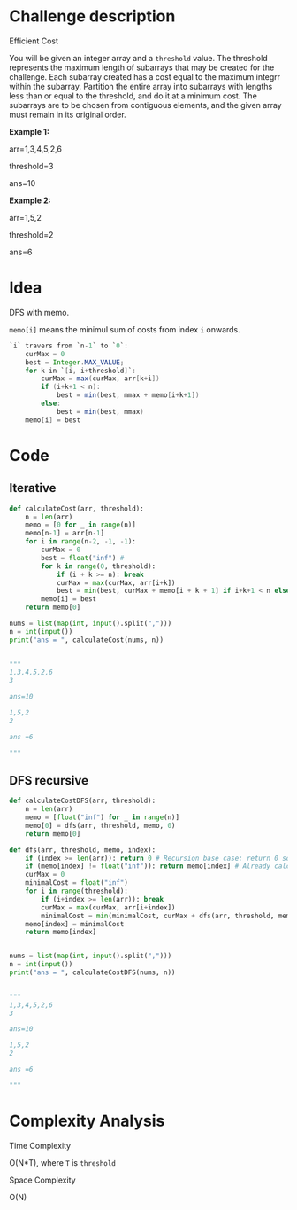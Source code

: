 # Challenge description

Efficient Cost

You will be given an integer array and a `threshold` value. The threshold represents the maximum length of subarrays that may be created for the challenge. Each subarray created has a cost equal to the maximum integrr within the subarray. Partition the entire array into subarrays with lengths less than or equal to the threshold, and do it at a minimum cost. The subarrays are to be chosen from contiguous elements, and the given array must remain in its original order.

**Example 1:**

arr=1,3,4,5,2,6

threshold=3

ans=10

**Example 2:**

arr=1,5,2

threshold=2

ans=6

# Idea

DFS with memo.

`memo[i]` means the minimul sum of costs from index `i` onwards.

```java
`i` travers from `n-1` to `0`:
	curMax = 0
	best = Integer.MAX_VALUE;
	for k in `[i, i+threshold]`:
		curMax = max(curMax, arr[k+i])
		if (i+k+1 < n):
			best = min(best, mmax + memo[i+k+1])
		else:
			best = min(best, mmax)
	memo[i] = best
```

# Code

## Iterative
```python
def calculateCost(arr, threshold):
	n = len(arr)
	memo = [0 for _ in range(n)]
	memo[n-1] = arr[n-1]
	for i in range(n-2, -1, -1):
		curMax = 0
		best = float("inf") #
		for k in range(0, threshold):
			if (i + k >= n): break
			curMax = max(curMax, arr[i+k])
			best = min(best, curMax + memo[i + k + 1] if i+k+1 < n else curMax)
		memo[i] = best
	return memo[0]

nums = list(map(int, input().split(",")))
n = int(input())
print("ans = ", calculateCost(nums, n))
        

"""
1,3,4,5,2,6
3

ans=10

1,5,2
2

ans =6

"""
```

## DFS recursive
```python
def calculateCostDFS(arr, threshold):
	n = len(arr)
	memo = [float("inf") for _ in range(n)]
	memo[0] = dfs(arr, threshold, memo, 0)
	return memo[0]

def dfs(arr, threshold, memo, index):
	if (index >= len(arr)): return 0 # Recursion base case: return 0 so that minimalCost = curMax
	if (memo[index] != float("inf")): return memo[index] # Already calculated, return memo[index]
	curMax = 0
	minimalCost = float("inf")
	for i in range(threshold):
		if (i+index >= len(arr)): break
		curMax = max(curMax, arr[i+index])
		minimalCost = min(minimalCost, curMax + dfs(arr, threshold, memo, i+index+1))
	memo[index] = minimalCost
	return memo[index]


nums = list(map(int, input().split(",")))
n = int(input())
print("ans = ", calculateCostDFS(nums, n))
        

"""
1,3,4,5,2,6
3

ans=10

1,5,2
2

ans =6

"""
```

# Complexity Analysis

Time Complexity

O(N\*T), where `T` is `threshold`

Space Complexity

O(N)

